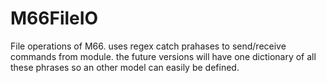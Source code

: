 # M66FileIO
File operations of M66.
uses regex catch prahases to send/receive commands from module. the future versions will have one dictionary of all these phrases so an other model can easily be defined.


